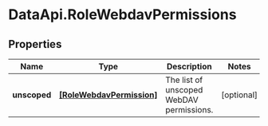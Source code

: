 # DataApi.RoleWebdavPermissions

## Properties

Name | Type | Description | Notes
------------ | ------------- | ------------- | -------------
**unscoped** | [**[RoleWebdavPermission]**](RoleWebdavPermission.md) | The list of unscoped WebDAV permissions. | [optional] 


